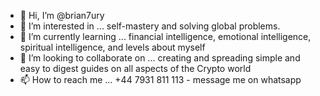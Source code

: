 - 👋 Hi, I’m @brian7ury
- 👀 I’m interested in ... self-mastery and solving global problems.
- 🌱 I’m currently learning ... financial intelligence, emotional intelligence, spiritual intelligence, and levels about myself
- 💞️ I’m looking to collaborate on ... creating and spreading simple and easy to digest guides on all aspects of the Crypto world
- 📫 How to reach me ... +44 7931 811 113 - message me on whatsapp 

<!---
brian7ury/brian7ury is a ✨ special ✨ repository because its `README.md` (this file) appears on your GitHub profile.
You can click the Preview link to take a look at your changes.
--->
